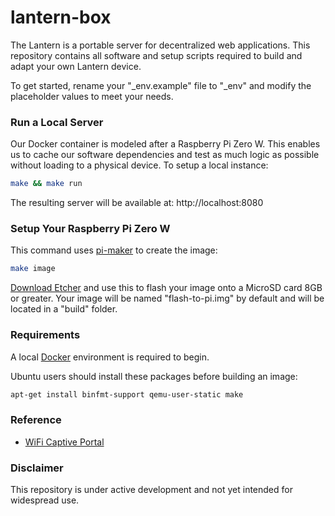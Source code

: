 # lantern-box

The Lantern is a portable server for decentralized web applications. This repository contains all software and setup scripts required to build and adapt your own Lantern device.

To get started, rename your "\_env.example" file to "\_env" and modify the placeholder values to meet your needs.

### Run a Local Server

Our Docker container is modeled after a Raspberry Pi Zero W. This enables us to cache our software dependencies and test as much logic as possible without loading to a physical device. To setup a local instance:

```bash
make && make run
```

The resulting server will be available at: http://localhost:8080

### Setup Your Raspberry Pi Zero W

This command uses [pi-maker](https://github.com/lantern-works/pi-maker) to create the image:

```bash
make image
```


[Download Etcher](http://etcher.io) and use this to flash your image onto a MicroSD card 8GB or greater. Your image will be named "flash-to-pi.img" by default and will be located in a "build" folder.



### Requirements

A local [Docker](https://www.docker.com/community-edition) environment is required to begin.

Ubuntu users should install these packages before building an image:
```bash
apt-get install binfmt-support qemu-user-static make
```

### Reference
- [WiFi Captive Portal](https://andrewwippler.com/2016/03/11/wifi-captive-portal/)

### Disclaimer
This repository is under active development and not yet intended for widespread use.